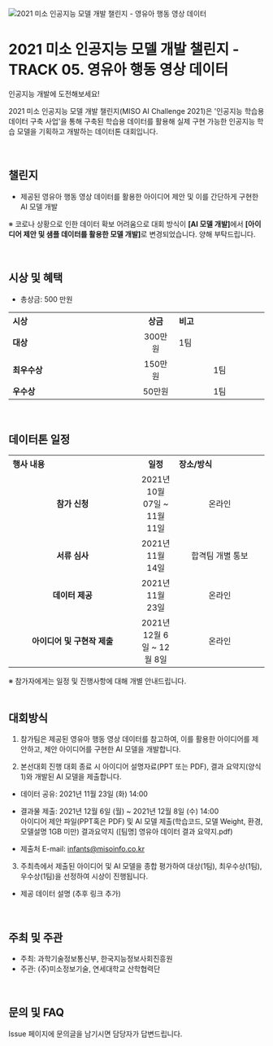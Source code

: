 ![2021 미소 인공지능 모델 개발 챌린지 - 영유아 행동 영상 데이터](https://user-images.githubusercontent.com/92664643/139574033-4b74bfc7-2d18-43b3-aaef-8c62337025ba.jpg)


# 2021 미소 인공지능 모델 개발 챌린지 - TRACK 05. 영유아 행동 영상 데이터
인공지능 개발에 도전해보세요! <p>

 
2021 미소 인공지능 모델 개발 챌린지(MISO AI Challenge 2021)은 '인공지능 학습용 데이터 구축 사업'을 통해 구축된 학습용 데이터를 활용해 실제 구현 가능한 인공지능 학습 모델을 기획하고 개발하는 데이터톤 대회입니다. <p> 
<br>  
  
## 챌린지
- 제공된 영유아 행동 영상 데이터를 활용한 아이디어 제안 및 이를 간단하게 구현한 AI 모델 개발

 ※ 코로나 상황으로 인한 데이터 확보 어려움으로 대회 방식이 <strong>[AI 모델 개발]</strong>에서 
 <strong>[아이디어 제안 및 샘플 데이터를 활용한 모델 개발]</strong>로 변경되었습니다.
   양해 부탁드립니다.
 
<br> 
 
## 시상 및 혜택
- 총상금: 500 만원<br>

<table class="tbl_prize">
  <tr>
    <th style="text-align:left;width:50%">시상</th>
    <th style="text-align:center;width:15%">상금</th>
        <th style="text-align:left;width:35%">비고</th>
  </tr>
  <tr>
    <td>
      <strong>대상</strong><br>
    </td>
    <td align=center> 300만원 </td>
    <td> 1팀 </td>
  </tr>
    <tr>
    <td>
      <strong>최우수상</strong><br>
    </td>
    <td style="text-align:center"> 150만원</td>
        <td align=center> 1팀 </td>
   </tr>
      <tr>
    <td>
      <strong>우수상</strong><br>
    </td>
    <td style="text-align:center">50만원</td>
        <td align=center> 1팀 </td>
   </tr>

</table>

<br>
   
## 데이터톤 일정
<table class="tbl_schedule">
  <tr>
    <th style="text-align:left;width:50%">행사 내용</th>
    <th style="text-align:center;width:15%">일정</th>
        <th style="text-align:left;width:35%">장소/방식</th>
  </tr>
  <tr>
        <td align=center>
      <strong>참가 신청</strong><br>
    </td>
    <td align=center> 2021년 10월 07일 ~ 11월 11일</td>
    <td align=center> 온라인 </td>
  </tr>
    <tr>
        <td align=center>
      <strong>서류 심사</strong><br>
    </td>
    <td align=center>2021년 11월 14일</td>
        <td align=center> 합격팀 개별 통보
    </td>
   </tr>
     <tr>
          <td align=center><strong>데이터 제공</strong><br>
    </td>
    <td align=center>2021년 11월 23일</td>
        <td align=center> 온라인
    </td>
   </tr>
     <tr>
    <td align=center>
      <strong>아이디어 및 구현작 제출</strong><br>
    </td>
    <td style="text-align:center">2021년 12월 6일 ~ 12월 8일</td>
 <td align=center> 온라인
    </td>
   </tr>
</table>
※ 참가자에게는 일정 및 진행사항에 대해 개별 안내드립니다.<br>

<br>

## 대회방식
1. 참가팀은 제공된 영유아 행동 영상 데이터를 참고하여, 이를 활용한 아이디어를 
   제안하고, 제안 아이디어를 구현한 AI 모델을 개발합니다.

2. 본선대회 진행       대회 종료 시 아이디어 설명자료(PPT 또는 PDF), 결과 요약지(양식 1)와 개발된 AI 모델을 제출합니다.<br>

- 데이터 공유: 2021년 11월 23일 (화) 14:00<br>

- 결과물 제출: 2021년 12월 6일 (월) ~ 2021년 12월 8일 (수) 14:00<br>
                   아이디어 제안 파일(PPT혹은 PDF) 및 AI 모델 제출(학습코드, 모델 Weight, 환경, 모델설명 1GB 미만)
                   결과요약지 ([팀명] 영유아 데이터 결과 요약지.pdf) <br>
                   
- 제출처 E-mail: infants@misoinfo.co.kr<br>

3. 주최측에서 제출된 아이디어 및 AI 모델을 종합 평가하여 대상(1팀), 최우수상(1팀), 
   우수상(1팀)을 선정하여 시상이 진행됩니다.

- 제공 데이터 설명 (추후 링크 추가)

<br>

## 주최 및 주관
- 주최: 과학기술정보통신부, 한국지능정보사회진흥원
- 주관: (주)미소정보기술, 연세대학교 산학협력단

<br>

## 문의 및 FAQ
Issue 페이지에 문의글을 남기시면 담당자가 답변드립니다. <br>

